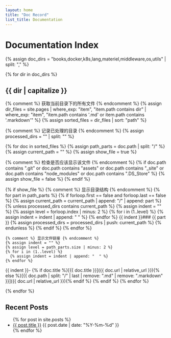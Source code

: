 ```yaml
---
layout: home
title: "Doc Record"
list_title: Documentation
---
```


# Documentation Index

{% assign doc_dirs = "books,docker,k8s,lang,materiel,middleware,os,utils" | split: "," %}

{% for dir in doc_dirs %}
## {{ dir | capitalize }}

{% comment %} 获取当前目录下的所有文件 {% endcomment %}
{% assign dir_files = site.pages | where_exp: "item", "item.path contains dir" | where_exp: "item", "item.path contains '.md' or item.path contains '.markdown'" %}
{% assign sorted_files = dir_files | sort: "path" %}

{% comment %} 记录已处理的目录 {% endcomment %}
{% assign processed_dirs = "" | split: "" %}

{% for doc in sorted_files %}
  {% assign path_parts = doc.path | split: "/" %}
  {% assign current_path = "" %}
  {% assign show_file = true %}
  
  {% comment %} 检查是否应该显示该文件 {% endcomment %}
  {% if doc.path contains ".git" or doc.path contains "assets" or doc.path contains "_site" or doc.path contains "node_modules" or doc.path contains ".DS_Store" %}
    {% assign show_file = false %}
  {% endif %}

  {% if show_file %}
    {% comment %} 显示目录结构 {% endcomment %}
    {% for part in path_parts %}
      {% if forloop.first == false and forloop.last == false %}
        {% assign current_path = current_path | append: "/" | append: part %}
        {% unless processed_dirs contains current_path %}
          {% assign indent = "" %}
          {% assign level = forloop.index | minus: 2 %}
          {% for i in (1..level) %}
            {% assign indent = indent | append: "  " %}
          {% endfor %}
{{ indent }}### {{ part }}
          {% assign processed_dirs = processed_dirs | push: current_path %}
        {% endunless %}
      {% endif %}
    {% endfor %}

    {% comment %} 显示文件链接 {% endcomment %}
    {% assign indent = "" %}
    {% assign level = path_parts.size | minus: 2 %}
    {% for i in (1..level) %}
      {% assign indent = indent | append: "  " %}
    {% endfor %}
{{ indent }}- {% if doc.title %}[{{ doc.title }}]({{ doc.url | relative_url }}){% else %}[{{ doc.path | split: "/" | last | remove: ".md" | remove: ".markdown" }}]({{ doc.url | relative_url }}){% endif %}
  {% endif %}
{% endfor %}

{% endfor %}

## Recent Posts
<ul>
  {% for post in site.posts %}
    <li>
      <a href="{{ post.url | relative_url }}">{{ post.title }}</a>
      <span class="post-meta">{{ post.date | date: "%Y-%m-%d" }}</span>
    </li>
  {% endfor %}
</ul>
